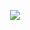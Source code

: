 <p align='center'>
    <img src="https://capsule-render.vercel.app/api?type=waving&color=timeGradient&height=300&section=header&text=𝐕𝐎𝐎𝟐𝟒𝟕&fontSize=80&animation=fadeIn&fontAlignY=40&desc=Hi%20there%20👋&descAlignY=53&descAlign=65"/>
  <!--𝕍𝕆𝕆𝟚𝟜𝟟-->
</p>

<!--
<div align="center">
  
  ![Top Langs](https://github-readme-stats.vercel.app/api/top-langs/?username=voo247&layout=compact)
  ![Anurag's GitHub stats](https://github-readme-stats.vercel.app/api?username=voo247&show_icons=true&theme=radical)
  
</div>
-->

<!--
**voo247/voo247** is a ✨ _special_ ✨ repository because its `README.md` (this file) appears on your GitHub profile.

Here are some ideas to get you started:

- 🔭 I’m currently working on ...
- 🌱 I’m currently learning ...
- 👯 I’m looking to collaborate on ...
- 🤔 I’m looking for help with ...
- 💬 Ask me about ...
- 📫 How to reach me: ...
- 😄 Pronouns: ...
- ⚡ Fun fact: ...
-->

